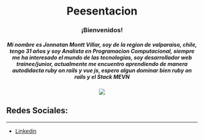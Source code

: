 <h1 align="center"> Peesentacion </h1>
<h3 align="center"> ¡Bienvenidos! </h3>
<h5 align="center"> Mi nombre es Jonnatan Montt Villar, soy de la region de valparaiso, chile, tengo 31 años y soy Analista en Programacion Computacional, siempre me ha interesado el mundo de las tecnologias, soy desarrollador web trainee/junior, actualmente me encuentro aprendiendo de manera autodidacta ruby on rails y vue js, espero algun dominar bien ruby on rails y el Stack MEVN </h5>

<p align="center"><img src="https://www.hostgator.mx/blog/wp-content/uploads/2019/11/bases-de-datos-sql-blog-v01.png"/></p> 

## Redes Sociales:
---
- [Linkedin](https://www.linkedin.com/in/jonnatan-montt-villar-647a98121)
